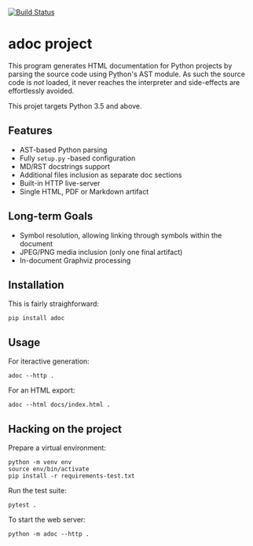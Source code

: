 [![Build Status](https://travis-ci.org/saalaa/adoc.svg?branch=master)](https://travis-ci.org/saalaa/adoc)

# **adoc** project

This program generates HTML documentation for Python projects by parsing the
source code using Python's AST module. As such the source code is *not* loaded,
it never reaches the interpreter and side-effects are effortlessly avoided.

This projet targets Python 3.5 and above.


## Features

- AST-based Python parsing
- Fully `setup.py` -based configuration
- MD/RST docstrings support
- Additional files inclusion as separate doc sections
- Built-in HTTP live-server
- Single HTML, PDF or Markdown artifact


## Long-term Goals

- Symbol resolution, allowing linking through symbols within the document
- JPEG/PNG media inclusion (only one final artifact)
- In-document Graphviz processing


## Installation

This is fairly straighforward:

    pip install adoc


## Usage

For iteractive generation:

    adoc --http .

For an HTML export:

    adoc --html docs/index.html .


## Hacking on the project

Prepare a virtual environment:

    python -m venv env
    source env/bin/activate
    pip install -r requirements-test.txt

Run the test suite:

    pytest .

To start the web server:

    python -m adoc --http .
